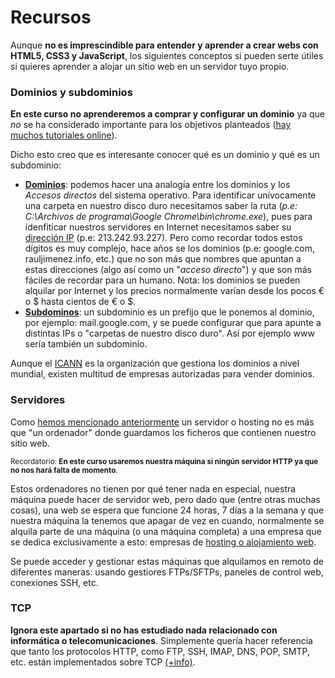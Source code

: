 # Recursos

Aunque **no es imprescindible para entender y aprender a crear webs con HTML5, CSS3 y JavaScript**, los siguientes conceptos si pueden serte útiles si quieres aprender a alojar un sitio web en un servidor tuyo propio.

### Dominios y subdominios

**En este curso no aprenderemos a comprar y configurar un dominio** ya que *no* se ha considerado importante para los objetivos planteados ([hay muchos tutoriales online](https://www.google.es/webhp?ie=UTF-8#q=comprar%20y%20configurar%20un%20dominio)). 

Dicho esto creo que es interesante conocer qué es un dominio y qué es un subdominio:
- **[Dominios](https://es.wikipedia.org/wiki/Dominio_de_Internet)**: podemos hacer una analogía entre los dominios y los *Accesos directos* del sistema operativo. Para identificar unívocamente una carpeta en nuestro disco duro necesitamos saber la ruta (*p.e: C:\Archivos de programa\Google Chrome\bin\chrome.exe*), pues para idenfiticar nuestros servidores en Internet necesitamos saber su [dirección IP](https://es.wikipedia.org/wiki/Direcci%C3%B3n_IP) (p.e: 213.242.93.227). Pero como recordar todos estos dígitos es muy complejo, hace años se los dominios (p.e: google.com, rauljimenez.info, etc.) que no son más que nombres que apuntan a estas direcciones (algo así como un "*acceso directo*") y que son más fáciles de recordar para un humano. Nota: los dominios se pueden alquilar por Internet y los precios normalmente varían desde los pocos € o $ hasta cientos de € o $. 
- **[Subdominos](https://es.wikipedia.org/wiki/Subdominio)**: un subdominio es un prefijo que le ponemos al dominio, por ejemplo: mail.google.com, y se puede configurar que para apunte a distintas IPs o "carpetas de nuestro disco duro". Así por ejemplo www sería también un subdominio.

Aunque el [ICANN](https://www.icann.org/) es la organización que gestiona los dominios a nivel mundial, existen multitud de empresas autorizadas para vender dominios.

### Servidores
Como [hemos mencionado anteriormente](servidores_web_y_http.html) un servidor o hosting no es más que "un ordenador" donde guardamos los ficheros que contienen nuestro sitio web.

<small>Recordatorio: **En este curso usaremos nuestra máquina si ningún servidor HTTP ya que no nos hará falta de momento**.</small>

Estos ordenadores no tienen por qué tener nada en especial, nuestra máquina puede hacer de servidor web, pero dado que (entre otras muchas cosas), una web se espera que funcione 24 horas, 7 días a la semana y que nuestra máquina la tenemos que apagar de vez en cuando, normalmente se alquila parte de una máquina (o una máquina completa) a una empresa que se dedica exclusivamente a esto: empresas de [hosting o alojamiento web](https://es.wikipedia.org/wiki/Alojamiento_web).

Se puede acceder y gestionar estas máquinas que alquilamos en remoto de diferentes maneras: usando gestiores FTPs/SFTPs, paneles de control web, conexiones SSH, etc.

### TCP
**Ignora este apartado si no has estudiado nada relacionado con informática o telecomunicaciones**. Simplemente quería hacer referencia que tanto los protocolos HTTP, como FTP, SSH, IMAP, DNS, POP, SMTP, etc. están implementados sobre TCP [(+ìnfo)](https://en.wikipedia.org/wiki/Transmission_Control_Protocol).